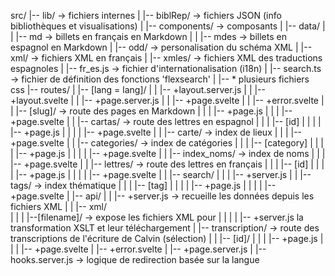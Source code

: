 src/
|-- lib/ -> fichiers internes
|   |-- biblRep/ -> fichiers JSON (info bibliothèques et visualisations)
|   |-- components/ -> composants
|   |-- data/
|   |   |-- md -> billets en français en Markdown
|   |   |-- mdes -> billets en espagnol en Markdown
|   |-- odd/ -> personalisation du schéma XML
|   |-- xml/ -> fichiers XML en français
|   |-- xmles/ -> fichiers XML des traductions espagnoles
|   |-- fr_es.js -> fichier d'internationalisation (i18n)
|   |-- search.ts -> fichier de définition des fonctions 'flexsearch'
|   |-- * plusieurs fichiers css
|-- routes/
|   |-- [lang = lang]/
|   |   |-- +layout.server.js
|   |   |-- +layout.svelte
|   |   |-- +page.server.js
|   |   |-- +page.svelte
|   |   |-- +error.svelte
|   |   |-- [slug]/ -> route des pages en Markdown
|   |   |   |-- +page.js
|   |   |   |-- +page.svelte
|   |   |-- cartas/ -> route des lettres en espagnol
|   |   |   |-- [id]
|   |   |   |   |-- +page.js
|   |   |   |   |-- +page.svelte
|   |   |-- carte/ -> index de lieux
|   |   |   |-- +page.svelte
|   |   |-- categories/ -> index de catégories
|   |   |   |-- [category]
|   |   |   |   |-- +page.js
|   |   |   |   |-- +page.svelte
|   |   |-- index_noms/ -> index de noms
|   |   |   |-- +page.svelte
|   |   |-- lettres/ -> route des lettres en français
|   |   |   |-- [id]
|   |   |   |   |-- +page.js
|   |   |   |   |-- +page.svelte
|   |   |-- search/
|   |   |   |-- +server.js
|   |   |-- tags/ -> index thématique
|   |   |   |-- [tag]
|   |   |   |   |-- +page.js
|   |   |   |   |-- +page.svelte
|   |-- api/ 
|   |   |-- +server.js  -> recueille les données depuis les fichiers XML
|   |   |-- xml/  
|   |   |   |--[filename]/ -> expose les fichiers XML pour
|   |   |   |   |-- +server.js   la transformation XSLT et leur téléchargement
|   |-- transcription/ -> route des transcriptions de l'écriture de Calvin (sélection)
|   |   |-- [id]/
|   |   |   |-- +page.js
|   |   |   |-- +page.svelte
|   |-- +error.svelte
|   |-- +page.server.js
|   |-- hooks.server.js -> logique de redirection basée sur la langue
